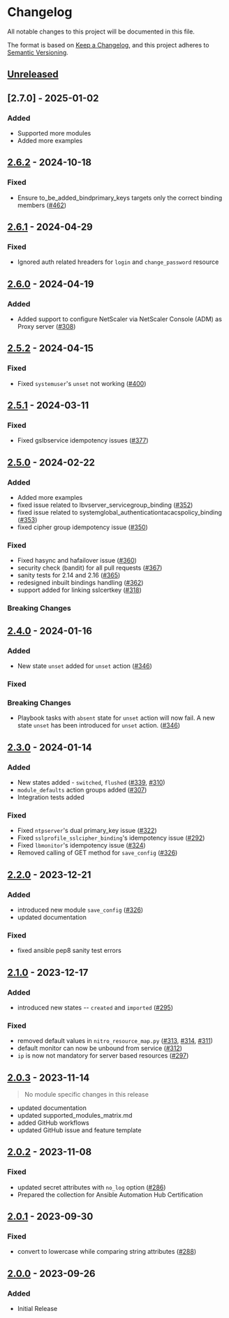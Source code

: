 # Changelog

All notable changes to this project will be documented in this file.

The format is based on [Keep a Changelog](https://keepachangelog.com/en/1.1.0/),
and this project adheres to [Semantic Versioning](https://semver.org/spec/v2.0.0.html).

## [Unreleased]

## [2.7.0] - 2025-01-02

### Added

- Supported more modules
- Added more examples

## [2.6.2] - 2024-10-18

### Fixed

- Ensure to_be_added_bindprimary_keys targets only the correct binding members ([#462])

## [2.6.1] - 2024-04-29

### Fixed

- Ignored auth related hreaders for `login` and `change_password` resource

## [2.6.0] - 2024-04-19

### Added

- Added support to configure NetScaler via NetScaler Console (ADM) as Proxy server ([#308])

## [2.5.2] - 2024-04-15

### Fixed

- Fixed `systemuser`'s `unset` not working ([#400])

## [2.5.1] - 2024-03-11

### Fixed

- Fixed gslbservice idempotency issues ([#377])

## [2.5.0] - 2024-02-22

### Added

- Added more examples
- fixed issue related to lbvserver_servicegroup_binding ([#352])
- fixed issue related to systemglobal_authenticationtacacspolicy_binding ([#353])
- fixed cipher group idempotency issue ([#350])

### Fixed

- Fixed hasync and hafailover issue ([#360])
- security check (bandit) for all pull requests ([#367])
- sanity tests for 2.14 and 2.16 ([#365])
- redesigned inbuilt bindings handling ([#362])
- support added for linking sslcertkey ([#318])

### Breaking Changes

## [2.4.0] - 2024-01-16

### Added

- New state `unset` added for `unset` action ([#346])

### Fixed

### Breaking Changes

- Playbook tasks with `absent` state for `unset` action will now fail. A new state `unset` has been introduced for `unset` action. ([#346])

## [2.3.0] - 2024-01-14

### Added

- New states added - `switched`, `flushed` ([#339], [#310])
- `module_defaults` action groups added ([#307])
- Integration tests added

### Fixed

- Fixed `ntpserver`'s dual primary_key issue ([#322])
- Fixed `sslprofile_sslcipher_binding`'s idempotency issue ([#292])
- Fixed `lbmonitor`'s idempotency issue ([#324])
- Removed calling of GET method for `save_config` ([#326])

## [2.2.0] - 2023-12-21

### Added

- introduced new module `save_config` ([#326])
- updated documentation

### Fixed

- fixed ansible pep8 sanity test errors

## [2.1.0] - 2023-12-17

### Added

- introduced new states -- `created` and `imported` ([#295])

### Fixed

- removed default values in `nitro_resource_map.py` ([#313], [#314], [#311])
- default monitor can now be unbound from service ([#312])
- `ip` is now not mandatory for server based resources ([#297])

## [2.0.3] - 2023-11-14

> No module specific changes in this release

- updated documentation
- updated supported_modules_matrix.md
- added GitHub workflows
- updated GitHub issue and feature template

## [2.0.2] - 2023-11-08

### Fixed

- updated secret attributes with `no_log` option ([#286])
- Prepared the collection for Ansible Automation Hub Certification

## [2.0.1] - 2023-09-30

### Fixed

- convert to lowercase while comparing string attributes ([#288])

## [2.0.0] - 2023-09-26

### Added

- Initial Release

[unreleased]: https://github.com/netscaler/ansible-collection-netscaleradc/compare/2.6.2...HEAD
[2.6.2]: https://github.com/netscaler/ansible-collection-netscaleradc/compare/2.6.1...2.6.2
[2.6.1]: https://github.com/netscaler/ansible-collection-netscaleradc/compare/2.6.0...2.6.1
[2.6.0]: https://github.com/netscaler/ansible-collection-netscaleradc/compare/2.5.2...2.6.0
[2.5.2]: https://github.com/netscaler/ansible-collection-netscaleradc/compare/2.5.1...2.5.2
[2.5.1]: https://github.com/netscaler/ansible-collection-netscaleradc/compare/2.5.0...2.5.1
[2.5.0]: https://github.com/netscaler/ansible-collection-netscaleradc/compare/2.4.0...2.5.0
[2.4.0]: https://github.com/netscaler/ansible-collection-netscaleradc/compare/2.3.0...2.4.0
[2.3.0]: https://github.com/netscaler/ansible-collection-netscaleradc/compare/2.2.0...2.3.0
[2.2.0]: https://github.com/netscaler/ansible-collection-netscaleradc/compare/2.1.0...2.2.0
[2.1.0]: https://github.com/netscaler/ansible-collection-netscaleradc/compare/2.0.3...2.1.0
[2.0.3]: https://github.com/netscaler/ansible-collection-netscaleradc/compare/2.0.2...2.0.3
[2.0.2]: https://github.com/netscaler/ansible-collection-netscaleradc/compare/2.0.1...2.0.2
[2.0.1]: https://github.com/netscaler/ansible-collection-netscaleradc/compare/2.0.0...2.0.1
[2.0.0]: https://github.com/netscaler/ansible-collection-netscaleradc/releases/tag/2.0.0
[#286]: https://github.com/netscaler/ansible-collection-netscaleradc/issues/286
[#288]: https://github.com/netscaler/ansible-collection-netscaleradc/issues/288
[#292]: https://github.com/netscaler/ansible-collection-netscaleradc/issues/292
[#295]: https://github.com/netscaler/ansible-collection-netscaleradc/issues/295
[#297]: https://github.com/netscaler/ansible-collection-netscaleradc/issues/297
[#307]: https://github.com/netscaler/ansible-collection-netscaleradc/issues/307
[#308]: https://github.com/netscaler/ansible-collection-netscaleradc/issues/308
[#310]: https://github.com/netscaler/ansible-collection-netscaleradc/issues/310
[#311]: https://github.com/netscaler/ansible-collection-netscaleradc/issues/311
[#312]: https://github.com/netscaler/ansible-collection-netscaleradc/issues/312
[#313]: https://github.com/netscaler/ansible-collection-netscaleradc/issues/313
[#314]: https://github.com/netscaler/ansible-collection-netscaleradc/issues/314
[#318]: https://github.com/netscaler/ansible-collection-netscaleradc/issues/318
[#322]: https://github.com/netscaler/ansible-collection-netscaleradc/issues/322
[#324]: https://github.com/netscaler/ansible-collection-netscaleradc/issues/324
[#326]: https://github.com/netscaler/ansible-collection-netscaleradc/issues/326
[#339]: https://github.com/netscaler/ansible-collection-netscaleradc/issues/339
[#346]: https://github.com/netscaler/ansible-collection-netscaleradc/issues/346
[#350]: https://github.com/netscaler/ansible-collection-netscaleradc/issues/350
[#352]: https://github.com/netscaler/ansible-collection-netscaleradc/issues/352
[#353]: https://github.com/netscaler/ansible-collection-netscaleradc/issues/353
[#360]: https://github.com/netscaler/ansible-collection-netscaleradc/issues/360
[#362]: https://github.com/netscaler/ansible-collection-netscaleradc/issues/362
[#365]: https://github.com/netscaler/ansible-collection-netscaleradc/issues/365
[#367]: https://github.com/netscaler/ansible-collection-netscaleradc/issues/367
[#377]: https://github.com/netscaler/ansible-collection-netscaleradc/issues/377
[#400]: https://github.com/netscaler/ansible-collection-netscaleradc/issues/400
[#462]: https://github.com/netscaler/ansible-collection-netscaleradc/issues/462
